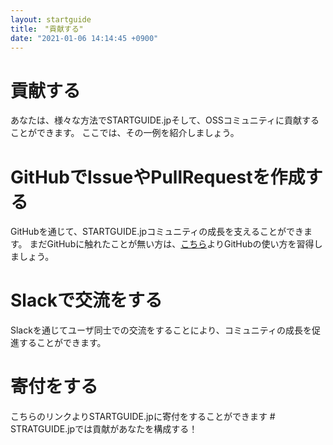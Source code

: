 ```yaml
---
layout: startguide
title:　"貢献する"
date: "2021-01-06 14:14:45 +0900"
---
```

# 貢献する
あなたは、様々な方法でSTARTGUIDE.jpそして、OSSコミュニティに貢献することができます。
ここでは、その一例を紹介しましょう。
# GitHubでIssueやPullRequestを作成する
GitHubを通じて、STARTGUIDE.jpコミュニティの成長を支えることができます。
まだGitHubに触れたことが無い方は、[こちら](https://startguide.jp/12/29/49)よりGitHubの使い方を習得しましょう。
# Slackで交流をする
Slackを通じてユーザ同士での交流をすることにより、コミュニティの成長を促進することができます。
# 寄付をする
<div class="title">
  <script type="text/javascript" src="https://cdnjs.buymeacoffee.com/1.0.0/button.prod.min.js" data-name="bmc-button" data-slug="ituyama" data-color="#5F7FFF" data-emoji=""  data-font="Cookie" data-text="寄付をする" data-outline-color="#000000" data-font-color="#ffffff" data-coffee-color="#FFDD00" ></script>

</div>
こちらのリンクよりSTARTGUIDE.jpに寄付をすることができます
# STRATGUIDE.jpでは貢献があなたを構成する！
